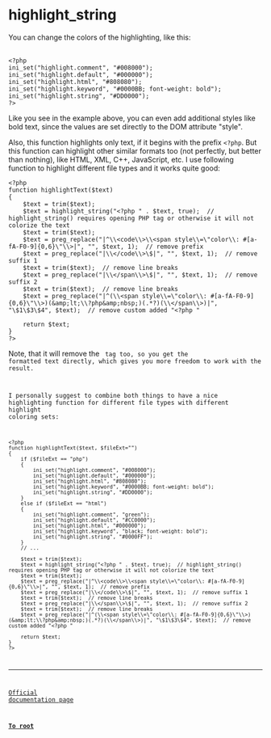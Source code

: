 # highlight_string



You can change the colors of the highlighting, like this: <br><br>

```
<?php
ini_set("highlight.comment", "#008000");
ini_set("highlight.default", "#000000");
ini_set("highlight.html", "#808080");
ini_set("highlight.keyword", "#0000BB; font-weight: bold");
ini_set("highlight.string", "#DD0000");
?>
```


Like you see in the example above, you can even add additional styles like bold text, since the values are set directly to the DOM attribute "style".

Also, this function highlights only text, if it begins with the prefix ``<?php``. But this function can highlight other similar formats too (not perfectly, but better than nothing), like HTML, XML, C++, JavaScript, etc. I use following function to highlight different file types and it works quite good:



```
<?php
function highlightText($text)
{
    $text = trim($text);
    $text = highlight_string("<?php " . $text, true);  // highlight_string() requires opening PHP tag or otherwise it will not colorize the text
    $text = trim($text);
    $text = preg_replace("|^\\<code\\>\\<span style\\=\"color\\: #[a-fA-F0-9]{0,6}\"\\>|", "", $text, 1);  // remove prefix
    $text = preg_replace("|\\</code\\>\$|", "", $text, 1);  // remove suffix 1
    $text = trim($text);  // remove line breaks
    $text = preg_replace("|\\</span\\>\$|", "", $text, 1);  // remove suffix 2
    $text = trim($text);  // remove line breaks
    $text = preg_replace("|^(\\<span style\\=\"color\\: #[a-fA-F0-9]{0,6}\"\\>)(&amp;lt;\\?php&amp;nbsp;)(.*?)(\\</span\\>)|", "\$1\$3\$4", $text);  // remove custom added "<?php "

    return $text;
}
?>
```


Note, that it will remove the <code> tag too, so you get the formatted text directly, which gives you more freedom to work with the result.

I personally suggest to combine both things to have a nice highlighting function for different file types with different highlight coloring sets:



```
<?php
function highlightText($text, $fileExt="")
{
    if ($fileExt == "php")
    {
        ini_set("highlight.comment", "#008000");
        ini_set("highlight.default", "#000000");
        ini_set("highlight.html", "#808080");
        ini_set("highlight.keyword", "#0000BB; font-weight: bold");
        ini_set("highlight.string", "#DD0000");
    }
    else if ($fileExt == "html")
    {
        ini_set("highlight.comment", "green");
        ini_set("highlight.default", "#CC0000");
        ini_set("highlight.html", "#000000");
        ini_set("highlight.keyword", "black; font-weight: bold");
        ini_set("highlight.string", "#0000FF");
    }
    // ...

    $text = trim($text);
    $text = highlight_string("<?php " . $text, true);  // highlight_string() requires opening PHP tag or otherwise it will not colorize the text
    $text = trim($text);
    $text = preg_replace("|^\\<code\\>\\<span style\\=\"color\\: #[a-fA-F0-9]{0,6}\"\\>|", "", $text, 1);  // remove prefix
    $text = preg_replace("|\\</code\\>\$|", "", $text, 1);  // remove suffix 1
    $text = trim($text);  // remove line breaks
    $text = preg_replace("|\\</span\\>\$|", "", $text, 1);  // remove suffix 2
    $text = trim($text);  // remove line breaks
    $text = preg_replace("|^(\\<span style\\=\"color\\: #[a-fA-F0-9]{0,6}\"\\>)(&amp;lt;\\?php&amp;nbsp;)(.*?)(\\</span\\>)|", "\$1\$3\$4", $text);  // remove custom added "<?php "

    return $text;
}
?>
```
  

---

[Official documentation page](https://www.php.net/manual/en/function.highlight-string.php)

**[To root](/README.md)**